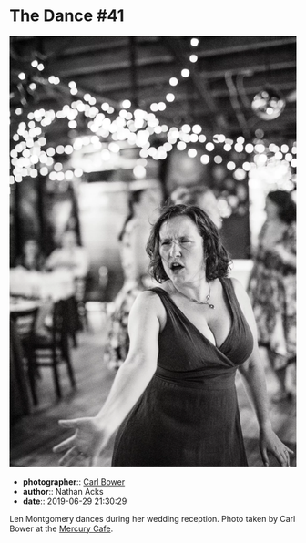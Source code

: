 # The Dance \#41

![Len Montgomery dances during her wedding reception](assets/2019-06-29-set-4-the-dance-41.webp)

* **photographer**:: [Carl Bower](https://carlbowerphotos.com)  
* **author**:: Nathan Acks  
* **date**:: 2019-06-29 21:30:29

Len Montgomery dances during her wedding reception. Photo taken by Carl Bower at the [Mercury Cafe](http://mercurycafe.com).
